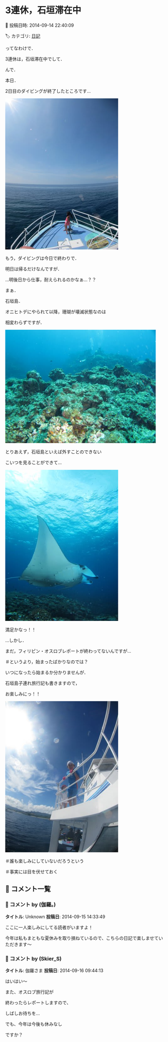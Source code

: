 # 3連休，石垣滞在中

📅 投稿日時: 2014-09-14 22:40:09

🏷️ カテゴリ: [日記](cc4b5682fb7b8b144980957a978653fb0.md)

ってなわけで．


3連休は，石垣滞在中でして．





んで．


本日．


2日目のダイビングが終了したところです…




![f3512a54ede092fb29fb1c35e0caf1a6.jpg](images/f3512a54ede092fb29fb1c35e0caf1a6.jpg)




もう，ダイビングは今日で終わりで．


明日は帰るだけなんですが．


…明後日から仕事，耐えられるのかなぁ…？？





まぁ．


石垣島．


オニヒトデにやられて以降，珊瑚が壊滅状態なのは


相変わらずですが．




![835ea3269f1c2055b98ab8401d904a83.jpg](images/835ea3269f1c2055b98ab8401d904a83.jpg)




とりあえず，石垣島といえば外すことのできない


こいつを見ることができて…




![98650000fe9292f4b6ff89fa1e90f4db.jpg](images/98650000fe9292f4b6ff89fa1e90f4db.jpg)




満足かなっ！！





…しかし．


まだ，フィリピン・オスロブレポートが終わってないんですが…


＃というより，始まったばかりなのでは？


いつになったら始まるか分かりませんが．


石垣島子連れ旅行記も書きますので，


お楽しみにっ！！




![fc9804a988d45b63ea1e1ea892cf92c3.jpg](images/fc9804a988d45b63ea1e1ea892cf92c3.jpg)







＃誰も楽しみにしていないだろうという


＃事実には目を伏せておく

## 💬 コメント一覧

### 💬 コメント by (伽羅。)
**タイトル**: Unknown
**投稿日**: 2014-09-15 14:33:49

ここに一人楽しみにしてる読者がいますよ！

今年は私もまともな夏休みを取り損ねているので、こちらの日記で楽しませていただきます～

### 💬 コメント by (Skier_S)
**タイトル**: 伽羅さま
**投稿日**: 2014-09-16 09:44:13

はいはい～

また、オスロブ旅行記が

終わったらレポートしますので、

しばしお待ちを…



でも、今年は今後も休みなし

ですか？

